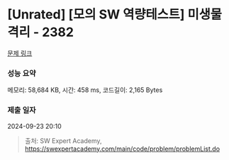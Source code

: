 # [Unrated] [모의 SW 역량테스트] 미생물 격리 - 2382 

[문제 링크](https://swexpertacademy.com/main/code/problem/problemDetail.do?contestProbId=AV597vbqAH0DFAVl) 

### 성능 요약

메모리: 58,684 KB, 시간: 458 ms, 코드길이: 2,165 Bytes

### 제출 일자

2024-09-23 20:10



> 출처: SW Expert Academy, https://swexpertacademy.com/main/code/problem/problemList.do
